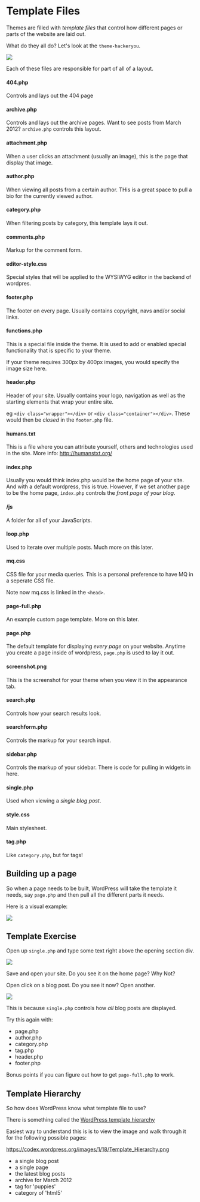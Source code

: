 # Template Files

Themes are filled with *template files* that control how different pages or parts of the website are laid out.

What do they all do? Let's look at the `theme-hackeryou`.

![](http://wes.io/UHfu/content)

Each of these files are responsible for part of all of a layout.

#### 404.php
Controls and lays out the 404 page
#### archive.php
Controls and lays out the archive pages. Want to see posts from March 2012? `archive.php` controls this layout.

#### attachment.php
When a user clicks an attachment (usually an image), this is the page that display that image.

#### author.php
When viewing all posts from a certain author. THis is a great space to pull a bio for the currently viewed author. 
#### category.php
When filtering posts by category, this template lays it out. 

#### comments.php
Markup for the comment form.

#### editor-style.css
Special styles that will be applied to the WYSIWYG editor in the backend of wordpres. 

#### footer.php
The footer on every page. Usually contains copyright, navs and/or social links.

#### functions.php
This is a special file inside the theme. It is used to add or enabled special functionality that is specific to your theme. 

If your theme requires 300px by 400px images, you would specify the image size here.

#### header.php
Header of your site. Usually contains your logo, navigation as well as the starting elements that wrap your entire site.

eg `<div class="wrapper"></div>` or `<div class="container"></div>`. These would then be _closed_ in the `footer.php` file.

#### humans.txt
This is a file where you can attribute yourself, others and technologies used in the site. More info: http://humanstxt.org/

#### index.php
Usually you would think index.php would be the home page of your site. And with a default wordpress, this is true. However, if we set another page to be the home page, `index.php` controls the *front page of your blog*.

#### /js
A folder for all of your JavaScripts.

#### loop.php
Used to iterate over multiple posts. Much more on this later.

#### mq.css
CSS file for your media queries. This is a personal preference to have MQ in a seperate CSS file.

Note now mq.css is linked in the `<head>`.

#### page-full.php
An example custom page template. More on this later.

#### page.php
The default template for displaying *every page* on your website. Anytime you create a page inside of wordpress, `page.php` is used to lay it out.

#### screenshot.png
This is the screenshot for your theme when you view it in the appearance tab.

#### search.php
Controls how your search results look.

#### searchform.php
Controls the markup for your search input.

#### sidebar.php
Controls the markup of your sidebar. There is code for pulling in widgets in here.

#### single.php
Used when viewing a *single blog post*.

#### style.css
Main stylesheet.

#### tag.php
Like `category.php`, but for tags!


## Building up a page

So when a page needs to be built, WordPress will take the template it needs, say `page.php` and then pull all the different parts it needs.

Here is a visual example:

![](http://cl.ly/Buih/Screen%20Shot%202011-11-17%20at%204.38.53%20PM.png)

## Template Exercise

Open up `single.php` and type some text right above the opening section div.

![](http://wes.io/UHbb/content)

Save and open your site. Do you see it on the home page? Why Not?

Open click on a blog post. Do you see it now? Open another. 

![](http://wes.io/UHhh/content)

This is because `single.php` controls how _all_ blog posts are displayed.

Try this again with:

* page.php
* author.php
* category.php
* tag.php
* header.php
* footer.php

Bonus points if you can figure out how to get `page-full.php` to work.

## Template Hierarchy

So how does WordPress know what template file to use?

There is something called the [WordPress template hierarchy](https://codex.wordpress.org/Template_Hierarchy)

Easiest way to understand this is is to view the image and walk through it for the following possible pages:

<https://codex.wordpress.org/images/1/18/Template_Hierarchy.png>

* a single blog post
* a single page
* the latest blog posts
* archive for March 2012
* tag for 'puppies'
* category of 'html5'


